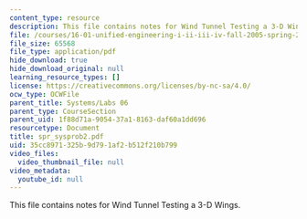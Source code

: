 ```yaml
---
content_type: resource
description: This file contains notes for Wind Tunnel Testing a 3-D Wings.
file: /courses/16-01-unified-engineering-i-ii-iii-iv-fall-2005-spring-2006/35cc8971325b9d791af2b512f210b799_spr_sysprob2.pdf
file_size: 65568
file_type: application/pdf
hide_download: true
hide_download_original: null
learning_resource_types: []
license: https://creativecommons.org/licenses/by-nc-sa/4.0/
ocw_type: OCWFile
parent_title: Systems/Labs 06
parent_type: CourseSection
parent_uid: 1f88d71a-9054-37a1-8163-daf60a1dd696
resourcetype: Document
title: spr_sysprob2.pdf
uid: 35cc8971-325b-9d79-1af2-b512f210b799
video_files:
  video_thumbnail_file: null
video_metadata:
  youtube_id: null
---
```

This file contains notes for Wind Tunnel Testing a 3-D Wings.